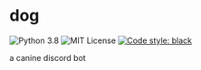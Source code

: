 # dog

![Python 3.8](https://img.shields.io/badge/python-3.8-blue.svg)
![MIT License](https://img.shields.io/badge/License-MIT-blue.svg)
[![Code style: black](https://img.shields.io/badge/code%20style-black-000000.svg)](https://github.com/psf/black)

a canine discord bot
